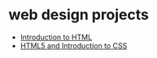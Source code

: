 # web design projects

<ul>
    <li><a href="intro-html/index.html" target=_blank>Introduction to HTML</a></li>
    <li><a href="html5-css/index.html" target=_blank>HTML5 and Introduction to CSS</a></li>
</ul>